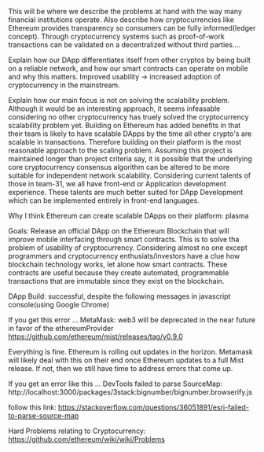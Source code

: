 This will be where we describe the problems at hand with the way many
financial institutions operate. Also describe how cryptocurrencies like
Ethereum provides transparency so consumers can be fully informed(ledger concept).
Through cryptocurrency systems such as proof-of-work transactions can be validated
on a decentralized without third parties....

Explain how our DApp differentiates itself from other cryptos by being built on
a reliable network, and how our smart contracts can operate on mobile and 
why this matters. Improved usability -> increased adoption of cryptocurrency in
the mainstream. 

Explain how our main focus is not on solving the scalability problem. Although
it would be an interesting approach, it seems infeasable considering no other
cryptocurrency has truely solved the cryptocurrency scalability problem yet.
Building on Ethereum has added benefits in that their team is likely to have 
scalable DApps by the time all other crypto's are scalable in transactions.
Therefore building on their platform is the most reasonable approach to the scaling
problem. Assuming this project is maintained longer than project criteria say,
it is possible that the underlying core cryptocurrency consensus algorithm can
be altered to be more suitable for independent network scalability. Considering
current talents of those in team-31, we all have front-end or Application development
experience. These talents are much better suited for DApp Development which
can be implemented entirely in front-end languages.

Why I think Ethereum can create scalable DApps on their platform: plasma

Goals: Release an official DApp on the Ethereum Blockchain that will improve
mobile interfacing through smart contracts. This is to solve tha problem of usability
of cryptocurrency. Considering almost no one except programmers and cryptocurrency 
enthusiats/investors have a clue how blockchain technology works, let alone 
how smart contracts. These contracts are useful because they create automated, 
programmable transactions that are immutable since they exist on the blockchain.


DApp Build: successful, despite the following messages in javascript console(using Google Chrome) 

If you get this error ...
MetaMask: web3 will be deprecated in the near future in favor of the ethereumProvider 
https://github.com/ethereum/mist/releases/tag/v0.9.0

Everything is fine. Ethereum is rolling out updates in the horizon. Metamask will likely deal with this on their end once Ethereum updates to a full Mist release. If not, then we still have time to address errors that come up.

If you get an error like this ...
DevTools failed to parse SourceMap: http://localhost:3000/packages/3stack:bignumber/bignumber.browserify.js

follow this link: https://stackoverflow.com/questions/36051891/esri-failed-to-parse-source-map


Hard Problems relating to Cryptocurrency: https://github.com/ethereum/wiki/wiki/Problems


